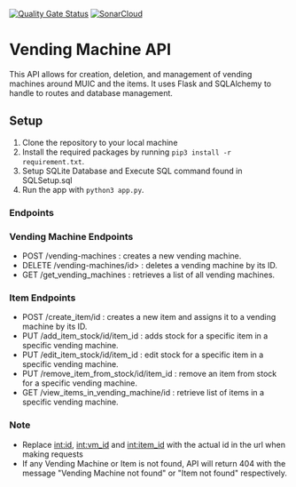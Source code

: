 [![Quality Gate Status](https://sonarcloud.io/api/project_badges/measure?project=pongchai_vendingmachine&metric=alert_status)](https://sonarcloud.io/summary/new_code?id=pongchai_vendingmachine)
[![SonarCloud](https://sonarcloud.io/images/project_badges/sonarcloud-white.svg)](https://sonarcloud.io/summary/new_code?id=pongchai_vendingmachine)

# Vending Machine API

This API allows for creation, deletion, and management of vending machines around MUIC and the items. It uses Flask and
SQLAlchemy to handle to routes and database management.

## Setup

1. Clone the repository to your local machine
2. Install the required packages by running `pip3 install -r requirement.txt`.
3. Setup SQLite Database and Execute SQL command found in SQLSetup.sql
4. Run the app with `python3 app.py`.

### Endpoints

### Vending Machine Endpoints

- POST /vending-machines : creates a new vending machine.
- DELETE /vending-machines/id> : deletes a vending machine by its ID.
- GET /get_vending_machines : retrieves a list of all vending machines.

### Item Endpoints

- POST /create_item/id : creates a new item and assigns it to a vending machine by its ID.
- PUT /add_item_stock/id/item_id : adds stock for a specific item in a specific vending machine.
- PUT /edit_item_stock/id/item_id : edit stock for a specific item in a specific vending machine.
- PUT /remove_item_from_stock/id/item_id : remove an item from stock for a specific vending machine.
- GET /view_items_in_vending_machine/id : retrieve list of items in a specific vending machine.

### Note

- Replace <int:id>, <int:vm_id> and <int:item_id> with the actual id in the url when making requests
- If any Vending Machine or Item is not found, API will return 404 with the message "Vending Machine not found" or "Item
  not found" respectively.
